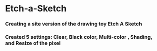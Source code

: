 # Etch-a-Sketch
### Creating a site version of the drawing toy Etch A Sketch
### Created 5 settings: Clear, Black color, Multi-color , Shading, and Resize of the pixel

